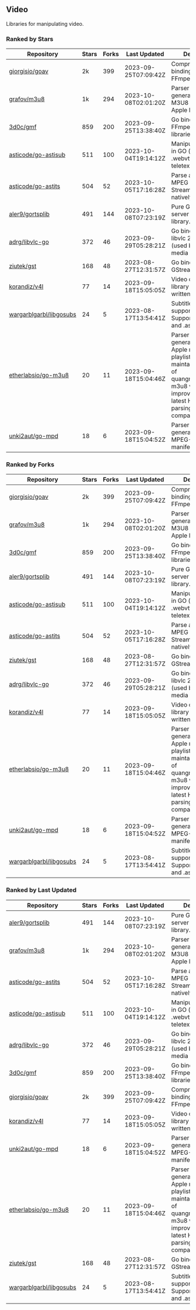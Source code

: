 ## Video

Libraries for manipulating video.

### Ranked by Stars

| Repository | Stars | Forks | Last Updated | Description | 
|------------|-------|-------|--------------|-------------|
| [giorgisio/goav](https://github.com/giorgisio/goav) | 2k | 399 | 2023-09-25T07:09:42Z |  Comprehensive Go bindings for FFmpeg. |
| [grafov/m3u8](https://github.com/grafov/m3u8) | 1k | 294 | 2023-10-08T02:01:20Z |  Parser and generator library of M3U8 playlists for Apple HLS. |
| [3d0c/gmf](https://github.com/3d0c/gmf) | 859 | 200 | 2023-09-25T13:38:40Z |  Go bindings for FFmpeg av\* libraries. |
| [asticode/go-astisub](https://github.com/asticode/go-astisub) | 511 | 100 | 2023-10-04T19:14:12Z |  Manipulate subtitles in GO (.srt, .stl, .ttml, .webvtt, .ssa/.ass, teletext, .smi, etc.). |
| [asticode/go-astits](https://github.com/asticode/go-astits) | 504 | 52 | 2023-10-05T17:16:28Z |  Parse and demux MPEG Transport Streams (.ts) natively in GO. |
| [aler9/gortsplib](https://github.com/aler9/gortsplib) | 491 | 144 | 2023-10-08T07:23:19Z |  Pure Go RTSP server and client library. |
| [adrg/libvlc-go](https://github.com/adrg/libvlc-go) | 372 | 46 | 2023-09-29T05:28:21Z |  Go bindings for libvlc 2.X/3.X/4.X (used by the VLC media player). |
| [ziutek/gst](https://github.com/ziutek/gst) | 168 | 48 | 2023-08-27T12:31:57Z |  Go bindings for GStreamer. |
| [korandiz/v4l](https://github.com/korandiz/v4l) | 77 | 14 | 2023-09-18T15:05:05Z |  Video capture library for Linux, written in Go. |
| [wargarblgarbl/libgosubs](https://github.com/wargarblgarbl/libgosubs) | 24 | 5 | 2023-08-17T13:54:41Z |  Subtitle format support for go. Supports .srt, .ttml, and .ass. |
| [etherlabsio/go-m3u8](https://github.com/etherlabsio/go-m3u8) | 20 | 11 | 2023-09-18T15:04:46Z |  Parser and generator library for Apple m3u8 playlists. Actively maintained version of quangngotan95/go-m3u8 with improvements and latest HLS playlist parsing compatibility. |
| [unki2aut/go-mpd](https://github.com/unki2aut/go-mpd) | 18 | 6 | 2023-09-18T15:04:52Z |  Parser and generator library for MPEG-DASH manifest files. |

### Ranked by Forks

| Repository | Stars | Forks | Last Updated | Description | 
|------------|-------|-------|--------------|-------------|
| [giorgisio/goav](https://github.com/giorgisio/goav) | 2k | 399 | 2023-09-25T07:09:42Z |  Comprehensive Go bindings for FFmpeg. |
| [grafov/m3u8](https://github.com/grafov/m3u8) | 1k | 294 | 2023-10-08T02:01:20Z |  Parser and generator library of M3U8 playlists for Apple HLS. |
| [3d0c/gmf](https://github.com/3d0c/gmf) | 859 | 200 | 2023-09-25T13:38:40Z |  Go bindings for FFmpeg av\* libraries. |
| [aler9/gortsplib](https://github.com/aler9/gortsplib) | 491 | 144 | 2023-10-08T07:23:19Z |  Pure Go RTSP server and client library. |
| [asticode/go-astisub](https://github.com/asticode/go-astisub) | 511 | 100 | 2023-10-04T19:14:12Z |  Manipulate subtitles in GO (.srt, .stl, .ttml, .webvtt, .ssa/.ass, teletext, .smi, etc.). |
| [asticode/go-astits](https://github.com/asticode/go-astits) | 504 | 52 | 2023-10-05T17:16:28Z |  Parse and demux MPEG Transport Streams (.ts) natively in GO. |
| [ziutek/gst](https://github.com/ziutek/gst) | 168 | 48 | 2023-08-27T12:31:57Z |  Go bindings for GStreamer. |
| [adrg/libvlc-go](https://github.com/adrg/libvlc-go) | 372 | 46 | 2023-09-29T05:28:21Z |  Go bindings for libvlc 2.X/3.X/4.X (used by the VLC media player). |
| [korandiz/v4l](https://github.com/korandiz/v4l) | 77 | 14 | 2023-09-18T15:05:05Z |  Video capture library for Linux, written in Go. |
| [etherlabsio/go-m3u8](https://github.com/etherlabsio/go-m3u8) | 20 | 11 | 2023-09-18T15:04:46Z |  Parser and generator library for Apple m3u8 playlists. Actively maintained version of quangngotan95/go-m3u8 with improvements and latest HLS playlist parsing compatibility. |
| [unki2aut/go-mpd](https://github.com/unki2aut/go-mpd) | 18 | 6 | 2023-09-18T15:04:52Z |  Parser and generator library for MPEG-DASH manifest files. |
| [wargarblgarbl/libgosubs](https://github.com/wargarblgarbl/libgosubs) | 24 | 5 | 2023-08-17T13:54:41Z |  Subtitle format support for go. Supports .srt, .ttml, and .ass. |

### Ranked by Last Updated

| Repository | Stars | Forks | Last Updated | Description | 
|------------|-------|-------|--------------|-------------|
| [aler9/gortsplib](https://github.com/aler9/gortsplib) | 491 | 144 | 2023-10-08T07:23:19Z |  Pure Go RTSP server and client library. |
| [grafov/m3u8](https://github.com/grafov/m3u8) | 1k | 294 | 2023-10-08T02:01:20Z |  Parser and generator library of M3U8 playlists for Apple HLS. |
| [asticode/go-astits](https://github.com/asticode/go-astits) | 504 | 52 | 2023-10-05T17:16:28Z |  Parse and demux MPEG Transport Streams (.ts) natively in GO. |
| [asticode/go-astisub](https://github.com/asticode/go-astisub) | 511 | 100 | 2023-10-04T19:14:12Z |  Manipulate subtitles in GO (.srt, .stl, .ttml, .webvtt, .ssa/.ass, teletext, .smi, etc.). |
| [adrg/libvlc-go](https://github.com/adrg/libvlc-go) | 372 | 46 | 2023-09-29T05:28:21Z |  Go bindings for libvlc 2.X/3.X/4.X (used by the VLC media player). |
| [3d0c/gmf](https://github.com/3d0c/gmf) | 859 | 200 | 2023-09-25T13:38:40Z |  Go bindings for FFmpeg av\* libraries. |
| [giorgisio/goav](https://github.com/giorgisio/goav) | 2k | 399 | 2023-09-25T07:09:42Z |  Comprehensive Go bindings for FFmpeg. |
| [korandiz/v4l](https://github.com/korandiz/v4l) | 77 | 14 | 2023-09-18T15:05:05Z |  Video capture library for Linux, written in Go. |
| [unki2aut/go-mpd](https://github.com/unki2aut/go-mpd) | 18 | 6 | 2023-09-18T15:04:52Z |  Parser and generator library for MPEG-DASH manifest files. |
| [etherlabsio/go-m3u8](https://github.com/etherlabsio/go-m3u8) | 20 | 11 | 2023-09-18T15:04:46Z |  Parser and generator library for Apple m3u8 playlists. Actively maintained version of quangngotan95/go-m3u8 with improvements and latest HLS playlist parsing compatibility. |
| [ziutek/gst](https://github.com/ziutek/gst) | 168 | 48 | 2023-08-27T12:31:57Z |  Go bindings for GStreamer. |
| [wargarblgarbl/libgosubs](https://github.com/wargarblgarbl/libgosubs) | 24 | 5 | 2023-08-17T13:54:41Z |  Subtitle format support for go. Supports .srt, .ttml, and .ass. |

